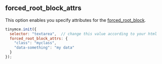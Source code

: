 ## forced_root_block_attrs

This option enables you specify attributes for the [forced_root_block](#forced_root_block).

```js
tinymce.init({
  selector: "textarea",  // change this value according to your html
  forced_root_block_attrs: {
    "class": "myclass",
    "data-something": "my data"
  }
});
```

